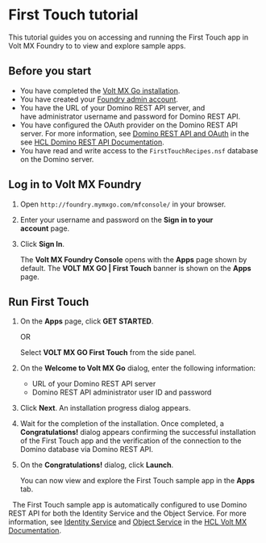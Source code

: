 # First Touch tutorial

This tutorial guides you on accessing and running the First Touch app in Volt MX Foundry to to view and explore sample apps. 

## Before you start

- You have completed the [Volt MX Go installation](installation.md).
- You have created your [Foundry admin account](../howto/foundryadminaccount.md). 
- You have the URL of your Domino REST API server, and have administrator username and password for Domino REST API.
- You have configured the OAuth provider on the Domino REST API server. For more information, see [Domino REST API and OAuth](https://opensource.hcltechsw.com/Domino-rest-api/references/security/authentication.html?h=oauth#domino-rest-api-and-oauth) in the see [HCL Domino REST API Documentation](https://opensource.hcltechsw.com/Domino-rest-api/index.html).
- You have read and write access to the `FirstTouchRecipes.nsf` database on the Domino server.

## Log in to Volt MX Foundry

1. Open `http://foundry.mymxgo.com/mfconsole/` in your browser. 
2. Enter your username and password on the **Sign in to your account** page. 
3. Click **Sign In**.  

   The **Volt MX Foundry Console** opens with the **Apps** page shown by default. The **VOLT MX GO | First Touch** banner is shown on the **Apps** page.  

## Run First Touch

1. On the **Apps** page, click **GET STARTED**.

    OR

    Select **VOLT MX GO First Touch** from the side panel. 

2. On the **Welcome to Volt MX Go** dialog, enter the following information:
    
    - URL of your Domino REST API server
    - Domino REST API administrator user ID and password

3. Click **Next**. An installation progress dialog appears. 

4. Wait for the completion of the installation. Once completed, a **Congratulations!** dialog appears confirming the successful installation of the First Touch app and the verification of the connection to the Domino database via Domino REST API. 
 
5. On the **Congratulations!** dialog, click **Launch**. 
    
   You can now view and explore the First Touch sample app in the **Apps** tab.  

 
The First Touch sample app is automatically configured to use Domino REST API for both the Identity Service and the Object Service. For more information, see [Identity Service](https://opensource.hcltechsw.com/volt-mx-docs/95/docs/documentation/Foundry/voltmx_foundry_user_guide/Content/Identity.html) and [Object Service](https://opensource.hcltechsw.com/volt-mx-docs/95/docs/documentation/Foundry/voltmx_foundry_user_guide/Content/Objectservices.html) in the [HCL Volt MX Documentation](https://opensource.hcltechsw.com/volt-mx-docs/95/docs/documentation/index.html). 